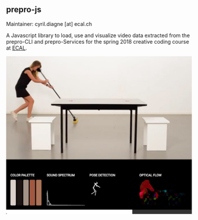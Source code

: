 ## prepro-js
Maintainer: cyril.diagne [at] ecal.ch

A Javascript library to load, use and visualize video data extracted from the prepro-CLI and prepro-Services for the spring 2018 creative coding course at [ECAL](http://ecal.ch).

![screenshot](https://github.com/ecal-mid/prepro-js/raw/master/medias/screenshot.jpg)
